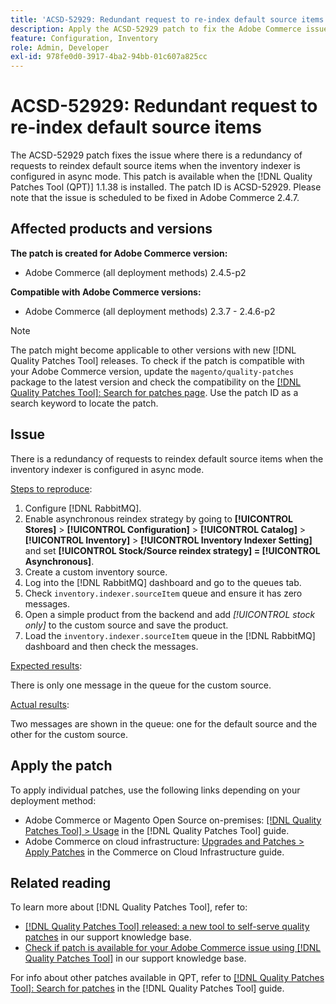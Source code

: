 ```yaml
---
title: 'ACSD-52929: Redundant request to re-index default source items'
description: Apply the ACSD-52929 patch to fix the Adobe Commerce issue where there is a redundant request to reindex the default source items when the inventory indexer is configured in async mode.
feature: Configuration, Inventory
role: Admin, Developer
exl-id: 978fe0d0-3917-4ba2-94bb-01c607a825cc
---
```

# ACSD-52929: Redundant request to re-index default source items

The ACSD-52929 patch fixes the issue where there is a redundancy of requests to reindex default source items when the inventory indexer is configured in async mode. This patch is available when the [!DNL Quality Patches Tool (QPT)] 1.1.38 is installed. The patch ID is ACSD-52929. Please note that the issue is scheduled to be fixed in Adobe Commerce 2.4.7.

## Affected products and versions

**The patch is created for Adobe Commerce version:**

* Adobe Commerce (all deployment methods) 2.4.5-p2

**Compatible with Adobe Commerce versions:**

* Adobe Commerce (all deployment methods) 2.3.7 - 2.4.6-p2

>[!NOTE]
>
>The patch might become applicable to other versions with new [!DNL Quality Patches Tool] releases. To check if the patch is compatible with your Adobe Commerce version, update the `magento/quality-patches` package to the latest version and check the compatibility on the [[!DNL Quality Patches Tool]: Search for patches page](https://experienceleague.adobe.com/tools/commerce-quality-patches/index.html). Use the patch ID as a search keyword to locate the patch.

## Issue

There is a redundancy of requests to reindex default source items when the inventory indexer is configured in async mode.

<u>Steps to reproduce</u>:

1. Configure [!DNL RabbitMQ]. 
1. Enable asynchronous reindex strategy by going to **[!UICONTROL Stores]** > **[!UICONTROL Configuration]** > **[!UICONTROL Catalog]** > **[!UICONTROL Inventory]** > **[!UICONTROL Inventory Indexer Setting]** and set **[!UICONTROL Stock/Source reindex strategy] = [!UICONTROL Asynchronous]**.
1. Create a custom inventory source.
1. Log into the [!DNL RabbitMQ] dashboard and go to the queues tab.
1. Check `inventory.indexer.sourceItem` queue and ensure it has zero messages.
1. Open a simple product from the backend and add *[!UICONTROL stock only]* to the custom source and save the product.
1. Load the `inventory.indexer.sourceItem` queue in the [!DNL RabbitMQ] dashboard and then check the messages.

<u>Expected results</u>:

There is only one message in the queue for the custom source.

<u>Actual results</u>:

Two messages are shown in the queue: one for the default source and the other for the custom source.

## Apply the patch

To apply individual patches, use the following links depending on your deployment method:

* Adobe Commerce or Magento Open Source on-premises: [[!DNL Quality Patches Tool] > Usage](https://experienceleague.adobe.com/docs/commerce-operations/tools/quality-patches-tool/usage.html) in the [!DNL Quality Patches Tool] guide.
* Adobe Commerce on cloud infrastructure: [Upgrades and Patches > Apply Patches](https://experienceleague.adobe.com/docs/commerce-cloud-service/user-guide/develop/upgrade/apply-patches.html) in the Commerce on Cloud Infrastructure guide.

## Related reading

To learn more about [!DNL Quality Patches Tool], refer to:

* [[!DNL Quality Patches Tool] released: a new tool to self-serve quality patches](https://experienceleague.adobe.com/en/docs/commerce-knowledge-base/kb/announcements/commerce-announcements/magento-quality-patches-released-new-tool-to-self-serve-quality-patches) in our support knowledge base.
* [Check if patch is available for your Adobe Commerce issue using [!DNL Quality Patches Tool]](/help/support-tools/patches-available-in-qpt-tool/check-patch-for-magento-issue-with-magento-quality-patches.md) in our support knowledge base.

For info about other patches available in QPT, refer to [[!DNL Quality Patches Tool]: Search for patches](https://experienceleague.adobe.com/tools/commerce-quality-patches/index.html) in the [!DNL Quality Patches Tool] guide.
